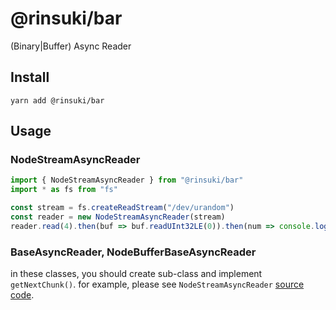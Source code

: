 # @rinsuki/bar

(Binary|Buffer) Async Reader

## Install

```
yarn add @rinsuki/bar
```

## Usage

### NodeStreamAsyncReader

```ts
import { NodeStreamAsyncReader } from "@rinsuki/bar"
import * as fs from "fs"

const stream = fs.createReadStream("/dev/urandom")
const reader = new NodeStreamAsyncReader(stream)
reader.read(4).then(buf => buf.readUInt32LE(0)).then(num => console.log(num))
```

### BaseAsyncReader, NodeBufferBaseAsyncReader

in these classes, you should create sub-class and implement `getNextChunk()`. for example, please see `NodeStreamAsyncReader` [source code](src/node.ts).